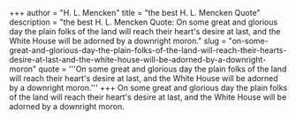 +++
author = "H. L. Mencken"
title = "the best H. L. Mencken Quote"
description = "the best H. L. Mencken Quote: On some great and glorious day the plain folks of the land will reach their heart's desire at last, and the White House will be adorned by a downright moron."
slug = "on-some-great-and-glorious-day-the-plain-folks-of-the-land-will-reach-their-hearts-desire-at-last-and-the-white-house-will-be-adorned-by-a-downright-moron"
quote = '''On some great and glorious day the plain folks of the land will reach their heart's desire at last, and the White House will be adorned by a downright moron.'''
+++
On some great and glorious day the plain folks of the land will reach their heart's desire at last, and the White House will be adorned by a downright moron.
